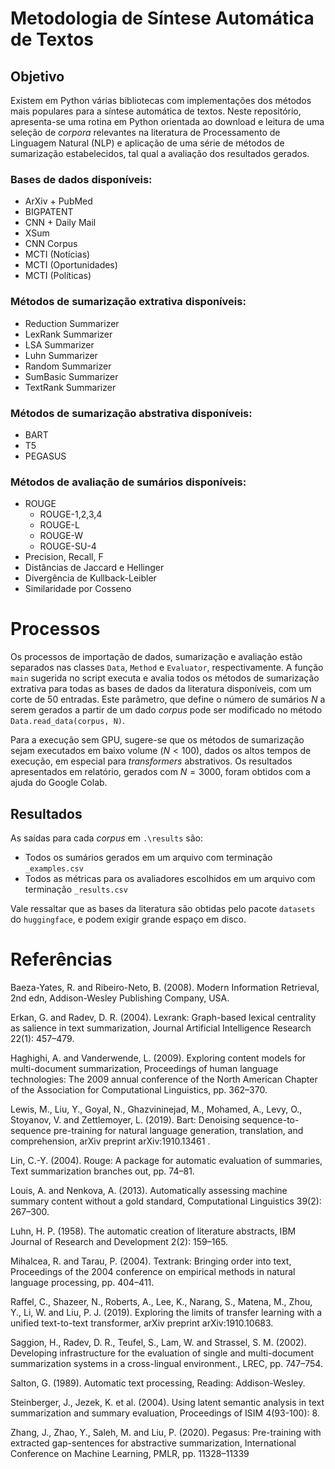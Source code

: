 # Metodologia de Síntese Automática de Textos

## Objetivo
Existem em Python várias bibliotecas com implementações dos métodos mais populares para a síntese automática de textos. Neste repositório, apresenta-se uma rotina em Python orientada ao download e leitura de uma seleção de *corpora* relevantes na literatura de Processamento de Linguagem Natural (NLP) e aplicação de uma série de métodos de sumarização estabelecidos, tal qual a avaliação dos resultados gerados.

### Bases de dados disponíveis:
- ArXiv + PubMed
- BIGPATENT
- CNN + Daily Mail
- XSum
- CNN Corpus
- MCTI (Notícias)
- MCTI (Oportunidades)
- MCTI (Políticas)

### Métodos de sumarização extrativa disponíveis:
- Reduction Summarizer
- LexRank Summarizer
- LSA Summarizer
- Luhn Summarizer
- Random Summarizer
- SumBasic Summarizer
- TextRank Summarizer

### Métodos de sumarização abstrativa disponíveis:
- BART
- T5
- PEGASUS

### Métodos de avaliação de sumários disponíveis:
- ROUGE
    - ROUGE-1,2,3,4
    - ROUGE-L
    - ROUGE-W
    - ROUGE-SU-4
- Precision, Recall, F
- Distâncias de Jaccard e Hellinger
- Divergência de Kullback-Leibler
- Similaridade por Cosseno

# Processos
Os processos de importação de dados, sumarização e avaliação estão separados nas classes `Data`, `Method` e `Evaluator`, respectivamente. A função `main` sugerida no script executa e avalia todos os métodos de sumarização extrativa para todas as bases de dados da literatura disponíveis, com um corte de 50 entradas. Este parâmetro, que define o número de sumários $N$ a serem gerados a partir de um dado *corpus* pode ser modificado no método `Data.read_data(corpus, N)`. 

Para a execução sem GPU, sugere-se que os métodos de sumarização sejam executados em baixo volume $(N<100)$, dados os altos tempos de execução, em especial para *transformers* abstrativos. Os resultados apresentados em relatório, gerados com $N=3000$, foram obtidos com a ajuda do Google Colab.

## Resultados
As saídas para cada *corpus* em `.\results` são:
- Todos os sumários gerados em um arquivo com terminação `_examples.csv`
- Todos as métricas para os avaliadores escolhidos em um arquivo com terminação `_results.csv`

Vale ressaltar que as bases da literatura são obtidas pelo pacote `datasets` do `huggingface`, e podem exigir grande espaço em disco.

# Referências 

Baeza-Yates, R. and Ribeiro-Neto, B. (2008). Modern Information Retrieval, 2nd edn,
Addison-Wesley Publishing Company, USA.

Erkan, G. and Radev, D. R. (2004). Lexrank: Graph-based lexical centrality as salience in text
summarization, Journal Artificial Intelligence Research 22(1): 457–479.

Haghighi, A. and Vanderwende, L. (2009). Exploring content models for multi-document
summarization, Proceedings of human language technologies: The 2009 annual conference of
the North American Chapter of the Association for Computational Linguistics, pp. 362–370.

Lewis, M., Liu, Y., Goyal, N., Ghazvininejad, M., Mohamed, A., Levy, O., Stoyanov, V. and
Zettlemoyer, L. (2019). Bart: Denoising sequence-to-sequence pre-training for natural language
generation, translation, and comprehension, arXiv preprint arXiv:1910.13461 .

Lin, C.-Y. (2004). Rouge: A package for automatic evaluation of summaries, Text summarization
branches out, pp. 74–81.

Louis, A. and Nenkova, A. (2013). Automatically assessing machine summary content without a
gold standard, Computational Linguistics 39(2): 267–300.

Luhn, H. P. (1958). The automatic creation of literature abstracts, IBM Journal of Research and
Development 2(2): 159–165.

Mihalcea, R. and Tarau, P. (2004). Textrank: Bringing order into text, Proceedings of the 2004
conference on empirical methods in natural language processing, pp. 404–411.

Raffel, C., Shazeer, N., Roberts, A., Lee, K., Narang, S., Matena, M., Zhou, Y., Li, W. and Liu,
P. J. (2019). Exploring the limits of transfer learning with a unified text-to-text transformer,
arXiv preprint arXiv:1910.10683.

Saggion, H., Radev, D. R., Teufel, S., Lam, W. and Strassel, S. M. (2002). Developing infrastructure
for the evaluation of single and multi-document summarization systems in a cross-lingual
environment., LREC, pp. 747–754.

Salton, G. (1989). Automatic text processing, Reading: Addison-Wesley.

Steinberger, J., Jezek, K. et al. (2004). Using latent semantic analysis in text summarization and
summary evaluation, Proceedings of ISIM 4(93-100): 8.

Zhang, J., Zhao, Y., Saleh, M. and Liu, P. (2020). Pegasus: Pre-training with extracted
gap-sentences for abstractive summarization, International Conference on Machine Learning,
PMLR, pp. 11328–11339